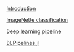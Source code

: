 
[Introduction](README.md)

[ImageNette classification](src/imagenette.jl)

[Deep learning pipeline](src/pipeline.jl)

[DLPipelines.jl](src/dltasks.md)